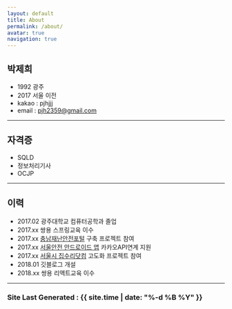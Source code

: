 ```yaml
---
layout: default
title: About
permalink: /about/
avatar: true
navigation: true
---
```


## 박제희
>
  - 1992 광주
  - 2017 서울 이전
  - kakao : pjhjjj
  - email : pjh2359@gmail.com

---

## 자격증
>
  - SQLD
  - 정보처리기사
  - OCJP

---

## 이력
>
  - 2017.02 광주대학교 컴퓨터공학과 졸업
  - 2017.xx 쌍용 스프링교육 이수
  - 2017.xx [충남재난안전포털](https://safe.chungnam.go.kr/) 구축 프로젝트 참여
  - 2017.xx [서울안전 안드로이드 앱](https://play.google.com/store/apps/details?id=kr.go.seoul.hybrid.SafeCity) 카카오API연계 지원
  - 2017.xx [서울시 집수리닷컴](https://jibsuri.seoul.go.kr/) 고도화 프로젝트 참여
  - 2018.01 깃블로그 개설
  - 2018.xx 쌍용 리액트교육 이수


---

### Site Last Generated : {{ site.time | date: "%-d %B %Y"  }}
